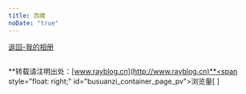 ```yaml
---
title: 西藏
noDate: "true"
---
```


<a href=../ ><span class="album-font" >返回-我的相册</span></a>
<link type="text/css" href="/ins.css" rel="stylesheet">
<link type="text/css" href="/jquery.fancybox.css" rel="stylesheet">

<div class="instagram"><section class="archives album"><ul class="img-box-ul"></ul>
</section></div>

<script src="https://code.jquery.com/jquery-3.2.1.min.js"></script>
<script src="/jquery.lazyload.js"></script>
<script src="/jquery.fancybox.js"></script>
<script src="../photos.js"></script>

<script>
	var that = this;
	$.getJSON("tibet.json", function (data) {
		that.render(that.page, data);
	});
</script>

## <!-- -->

## <!-- -->
**转载请注明出处：[www.rayblog.cn](http://www.rayblog.cn)**<span style="float: right;" id="busuanzi_container_page_pv">浏览量[ <span id="busuanzi_value_page_pv"></span> ]</span>	